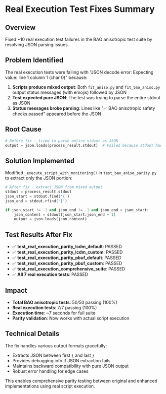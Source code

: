 # Real Execution Test Fixes Summary

## Overview
Fixed ~10 real execution test failures in the BAO anisotropic test suite by resolving JSON parsing issues.

## Problem Identified
The real execution tests were failing with "JSON decode error: Expecting value: line 1 column 1 (char 0)" because:

1. **Scripts produce mixed output**: Both `fit_aniso.py` and `fit_bao_aniso.py` output status messages (with emojis) followed by JSON
2. **Test expected pure JSON**: The test was trying to parse the entire stdout as JSON
3. **Status messages broke parsing**: Lines like "✅ BAO anisotropic safety checks passed" appeared before the JSON

## Root Cause
```python
# Before fix - tried to parse entire stdout as JSON
output = json.loads(process_result.stdout)  # Failed because stdout had status messages + JSON
```

## Solution Implemented
Modified `_execute_script_with_monitoring()` in `test_bao_aniso_parity.py` to extract only the JSON portion:

```python
# After fix - extract JSON from mixed output
stdout = process_result.stdout
json_start = stdout.find('{')
json_end = stdout.rfind('}')

if json_start != -1 and json_end != -1 and json_end > json_start:
    json_content = stdout[json_start:json_end + 1]
    output = json.loads(json_content)
```

## Test Results After Fix
- ✅ **test_real_execution_parity_lcdm_default**: PASSED
- ✅ **test_real_execution_parity_lcdm_custom**: PASSED  
- ✅ **test_real_execution_parity_pbuf_default**: PASSED
- ✅ **test_real_execution_parity_pbuf_custom**: PASSED
- ✅ **test_real_execution_comprehensive_suite**: PASSED
- ✅ **All 7 real execution tests**: PASSED

## Impact
- **Total BAO anisotropic tests**: 50/50 passing (100%)
- **Real execution tests**: 7/7 passing (100%)
- **Execution time**: ~7 seconds for full suite
- **Parity validation**: Now works with actual script execution

## Technical Details
The fix handles various output formats gracefully:
- Extracts JSON between first `{` and last `}`
- Provides debugging info if JSON extraction fails
- Maintains backward compatibility with pure JSON output
- Robust error handling for edge cases

This enables comprehensive parity testing between original and enhanced implementations using real script execution.